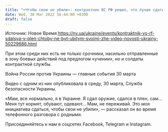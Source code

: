 ```yaml
---
title: "«Чтобы свои не убили»: контрактник ВС РФ решил, что лучше сдаться в плен, чем стать «200-м» — видео"
date: Wed, 30 Mar 2022 16:44:00 +0300
draft: false
---
```

Источник: Новое Время https://nv.ua/ukraine/events/kontraktnik-vs-rf-sdalsya-v-plen-chtoby-ne-byt-ubitym-svoimi-zhe-video-novosti-ukrainy-50229686.html


При этом среди них есть не только срочники, насильно отправленные в зону боевых действий под предлогом «учении», но и солдаты контрактной службы.

Война России против Украины — главные события 30 марта

Видео с одним из них опубликовала в среду, 30 марта, Служба безопасности Украины.

«Мам, все нормально, я в Украине. Я сдал оружие, сдался в плен, сам… Меня тут кормят, обувают, одевают… Мам, не переживай. Это моя инициатива сдаться, чтобы свои не убили», — рассказал он во время телефонного разговора с родными.

Присоединяйтесь к нам в соцсетях Facebook, Telegram и Instagram.
